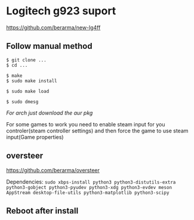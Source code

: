 # Logitech g923 suport
https://github.com/berarma/new-lg4ff

## Follow manual method
```
$ git clone ...
$ cd ...

$ make
$ sudo make install

$ sudo make load

$ sudo dmesg
```
*For arch just download the aur pkg*

For some games to work you need to enable steam input for you controler(steam controller settings) and then force the game to use steam input(Game properties)
## oversteer
https://github.com/berarma/oversteer

Dependencies:
``sudo xbps-install python3 python3-distutils-extra python3-gobject python3-pyudev python3-xdg python3-evdev meson AppStream desktop-file-utils python3-matplotlib python3-scipy``


## Reboot after install
